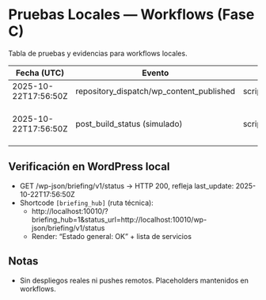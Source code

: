 # Pruebas Locales — Workflows (Fase C)

Tabla de pruebas y evidencias para workflows locales.

| Fecha (UTC) | Evento | Método de disparo | Resultado | Evidencia |
|---|---|---|---|---|
| 2025-10-22T17:56:50Z | repository_dispatch/wp_content_published | scripts/simulate_repository_dispatch.sh | Log creado | docs/ops/logs/run_repository_dispatch_20251022T175650Z.log |
| 2025-10-22T17:56:50Z | post_build_status (simulado) | scripts/simulate_post_build_status.sh | status.json generado y copiado a sitio | docs/status.json; mu-plugins/wp-staging-lite/status.json |

## Verificación en WordPress local

- GET /wp-json/briefing/v1/status → HTTP 200, refleja last_update: 2025-10-22T17:56:50Z
- Shortcode `[briefing_hub]` (ruta técnica):
  - http://localhost:10010/?briefing_hub=1&status_url=http://localhost:10010/wp-json/briefing/v1/status
  - Render: “Estado general: OK” + lista de servicios

## Notas
- Sin despliegos reales ni pushes remotos. Placeholders mantenidos en workflows.
